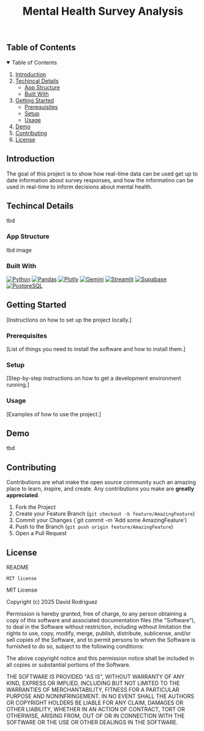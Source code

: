 <div align="center">
  <h1>Mental Health Survey Analysis</h1>
</div> <br>

## Table of Contents

<details open>
<summary>Table of Contents</summary>
<ol>
  <li><a href="#introduction">Introduction</a></li>
  <li><a href="#techincal-details">Techincal Details</a>
      <ul>
          <li><a href="#app-structure">App Structure</a></li>
          <li><a href="#built-with">Built With</a></li>
      </ul>
  </li>
  <li><a href="#getting-started">Getting Started</a>
      <ul>
          <li><a href="#prerequisites">Prerequisites</a></li>
          <li><a href="#setup">Setup</a></li>
          <li><a href="#usage">Usage</a></li>
      </ul>
  </li>
  <li><a href="#demo">Demo</a></li>
  <li><a href="#contributing">Contributing</a></li>
  <li><a href="#license">License</a></li>
</ol>
</details>

## Introduction

The goal of this project is to show how real-time data can be used get up to date information about survey responses, and how the informatino can be used in real-time to inform decisions about mental health.

## Techincal Details

tbd

### App Structure

tbd image

### Built With

[![Python][Python]][Python-url]
[![Pandas][Pandas]][Pandas-url]
[![Plotly][Plotly]][Plotly-url]
[![Gemini][Gemini]][Gemini-url]
[![Streamlit][Streamlit]][Streamlit-url]
[![Supabase][Supabase]][Supabase-url]
[![PostgreSQL][PostgreSQL]][PostgreSQL-url]

## Getting Started

[Instructions on how to set up the project locally.]

### Prerequisites

[List of things you need to install the software and how to install them.]

### Setup

[Step-by-step instructions on how to get a development environment running.]

### Usage

[Examples of how to use the project.]

## Demo

tbd

## Contributing

Contributions are what make the open source community such an amazing place to learn, inspire, and create. Any contributions you make are **greatly appreciated**.

1. Fork the Project
2. Create your Feature Branch (`git checkout -b feature/AmazingFeature`)
3. Commit your Changes (`git commit -m 'Add some AmazingFeature')
4. Push to the Branch (`git push origin feature/AmazingFeature`)
5. Open a Pull Request

## License

README

    MIT license

MIT License

Copyright (c) 2025 David Rodriguez

Permission is hereby granted, free of charge, to any person obtaining a copy
of this software and associated documentation files (the "Software"), to deal
in the Software without restriction, including without limitation the rights
to use, copy, modify, merge, publish, distribute, sublicense, and/or sell
copies of the Software, and to permit persons to whom the Software is
furnished to do so, subject to the following conditions:

The above copyright notice and this permission notice shall be included in all
copies or substantial portions of the Software.

THE SOFTWARE IS PROVIDED "AS IS", WITHOUT WARRANTY OF ANY KIND, EXPRESS OR
IMPLIED, INCLUDING BUT NOT LIMITED TO THE WARRANTIES OF MERCHANTABILITY,
FITNESS FOR A PARTICULAR PURPOSE AND NONINFRINGEMENT. IN NO EVENT SHALL THE
AUTHORS OR COPYRIGHT HOLDERS BE LIABLE FOR ANY CLAIM, DAMAGES OR OTHER
LIABILITY, WHETHER IN AN ACTION OF CONTRACT, TORT OR OTHERWISE, ARISING FROM,
OUT OF OR IN CONNECTION WITH THE SOFTWARE OR THE USE OR OTHER DEALINGS IN THE
SOFTWARE.


[Python]: https://img.shields.io/badge/python-FFDE57?style=for-the-badge&logo=python&logoColor=4584B6
[Python-url]: https://www.python.org/

[Pandas]: https://img.shields.io/badge/pandas-150458?style=for-the-badge&logo=pandas&logoColor=white
[Pandas-url]: https://pandas.pydata.org/

[Plotly]: https://img.shields.io/badge/Plotly-FF4E68?style=for-the-badge&logo=plotly&logoColor=white
[Plotly-url]: https://plotly.com/

[Gemini]: https://img.shields.io/badge/Google%20Gemini-886FBF?style=for-the-badge&logo=googlegemini&logoColor=fff
[Gemini-url]: https://gemini.google.com/app

[Streamlit]: https://img.shields.io/badge/Streamlit-262626?style=for-the-badge&logo=streamlit&logoColor=white
[Streamlit-url]: https://streamlit.io/

[Supabase]: https://img.shields.io/badge/Supabase-2E5B96?style=for-the-badge&logo=supabase&logoColor=white
[Supabase-url]: https://supabase.com/

[PostgreSQL]: https://img.shields.io/badge/PostgreSQL-316192?style=for-the-badge&logo=postgresql&logoColor=white
[PostgreSQL-url]: https://www.postgresql.org/